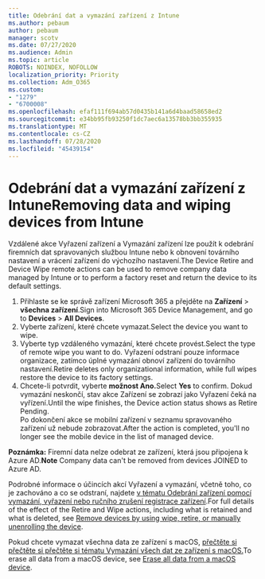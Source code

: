 ```yaml
---
title: Odebrání dat a vymazání zařízení z Intune
ms.author: pebaum
author: pebaum
manager: scotv
ms.date: 07/27/2020
ms.audience: Admin
ms.topic: article
ROBOTS: NOINDEX, NOFOLLOW
localization_priority: Priority
ms.collection: Adm_O365
ms.custom:
- "1279"
- "6700008"
ms.openlocfilehash: efaf111f694ab57d0435b141a6d4baad58658ed2
ms.sourcegitcommit: e34bb95fb93250f1dc7aec6a13578bb3bb355935
ms.translationtype: MT
ms.contentlocale: cs-CZ
ms.lasthandoff: 07/28/2020
ms.locfileid: "45439154"
---
```

# <a name="removing-data-and-wiping-devices-from-intune"></a><span data-ttu-id="e3d17-102">Odebrání dat a vymazání zařízení z Intune</span><span class="sxs-lookup"><span data-stu-id="e3d17-102">Removing data and wiping devices from Intune</span></span>

<span data-ttu-id="e3d17-103">Vzdálené akce Vyřazení zařízení a Vymazání zařízení lze použít k odebrání firemních dat spravovaných službou Intune nebo k obnovení továrního nastavení a vrácení zařízení do výchozího nastavení.</span><span class="sxs-lookup"><span data-stu-id="e3d17-103">The Device Retire and Device Wipe remote actions can be used to remove company data managed by Intune or to perform a factory reset and return the device to its default settings.</span></span>

1. <span data-ttu-id="e3d17-104">Přihlaste se ke správě zařízení Microsoft 365 a přejděte na **Zařízení**  >  **všechna zařízení**.</span><span class="sxs-lookup"><span data-stu-id="e3d17-104">Sign into Microsoft 365 Device Management, and go to **Devices** > **All Devices**.</span></span>
2. <span data-ttu-id="e3d17-105">Vyberte zařízení, které chcete vymazat.</span><span class="sxs-lookup"><span data-stu-id="e3d17-105">Select the device you want to wipe.</span></span>
3. <span data-ttu-id="e3d17-106">Vyberte typ vzdáleného vymazání, které chcete provést.</span><span class="sxs-lookup"><span data-stu-id="e3d17-106">Select the type of remote wipe you want to do.</span></span> <span data-ttu-id="e3d17-107">Vyřazení odstraní pouze informace organizace, zatímco úplné vymazání obnoví zařízení do továrního nastavení.</span><span class="sxs-lookup"><span data-stu-id="e3d17-107">Retire deletes only organizational information, while full wipes restore the device to its factory settings.</span></span>
4. <span data-ttu-id="e3d17-108">Chcete-li potvrdit, vyberte **možnost Ano.**</span><span class="sxs-lookup"><span data-stu-id="e3d17-108">Select **Yes** to confirm.</span></span> <span data-ttu-id="e3d17-109">Dokud vymazání neskončí, stav akce Zařízení se zobrazí jako Vyřazení čeká na vyřízení.</span><span class="sxs-lookup"><span data-stu-id="e3d17-109">Until the wipe finishes, the Device action status shows as Retire Pending.</span></span></br>
    <span data-ttu-id="e3d17-110">Po dokončení akce se mobilní zařízení v seznamu spravovaného zařízení už nebude zobrazovat.</span><span class="sxs-lookup"><span data-stu-id="e3d17-110">After the action is completed, you'll no longer see the mobile device in the list of managed device.</span></span>

<span data-ttu-id="e3d17-111">**Poznámka:** Firemní data nelze odebrat ze zařízení, která jsou připojena k Azure AD.</span><span class="sxs-lookup"><span data-stu-id="e3d17-111">**Note** Company data can't be removed from devices JOINED to Azure AD.</span></span>

<span data-ttu-id="e3d17-112">Podrobné informace o účincích akcí Vyřazení a vymazání, včetně toho, co je zachováno a co se odstraní, najdete [v tématu Odebrání zařízení pomocí vymazání, vyřazení nebo ručního zrušení registrace zařízení](https://docs.microsoft.com/intune/devices-wipe).</span><span class="sxs-lookup"><span data-stu-id="e3d17-112">For full details of the effect of the Retire and Wipe actions, including what is retained and what is deleted, see [Remove devices by using wipe, retire, or manually unenrolling the device](https://docs.microsoft.com/intune/devices-wipe).</span></span>

<span data-ttu-id="e3d17-113">Pokud chcete vymazat všechna data ze zařízení s macOS, [přečtěte si přečtěte si přečtěte si tématu Vymazání všech dat ze zařízení s macOS.](https://docs.microsoft.com/intune/device-erase)</span><span class="sxs-lookup"><span data-stu-id="e3d17-113">To erase all data from a macOS device, see [Erase all data from a macOS device](https://docs.microsoft.com/intune/device-erase).</span></span>
